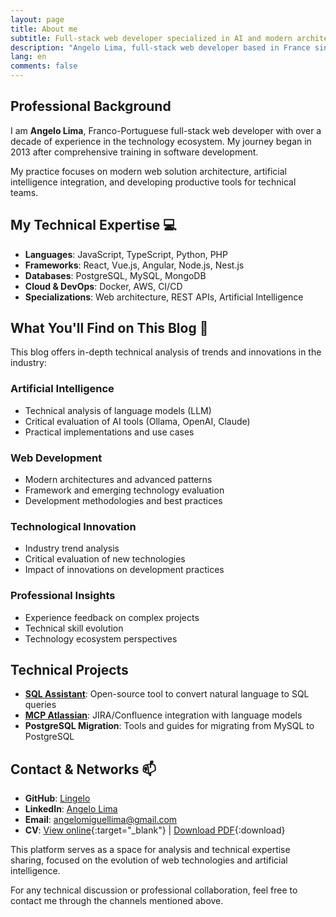 ```yaml
---
layout: page
title: About me
subtitle: Full-stack web developer specialized in AI and modern architectures
description: "Angelo Lima, full-stack web developer based in France since 2013. Specialized in AI, JavaScript, and tech innovations. French technical blog with tutorials, AI tool analysis (Claude, ChatGPT) and modern development insights."
lang: en
comments: false
---
```


## Professional Background

I am **Angelo Lima**, Franco-Portuguese full-stack web developer with over a decade of experience in the technology ecosystem. My journey began in 2013 after comprehensive training in software development.

My practice focuses on modern web solution architecture, artificial intelligence integration, and developing productive tools for technical teams.

## My Technical Expertise 💻

- **Languages**: JavaScript, TypeScript, Python, PHP
- **Frameworks**: React, Vue.js, Angular, Node.js, Nest.js
- **Databases**: PostgreSQL, MySQL, MongoDB
- **Cloud & DevOps**: Docker, AWS, CI/CD
- **Specializations**: Web architecture, REST APIs, Artificial Intelligence

## What You'll Find on This Blog 📝

This blog offers in-depth technical analysis of trends and innovations in the industry:  

### Artificial Intelligence
- Technical analysis of language models (LLM)
- Critical evaluation of AI tools (Ollama, OpenAI, Claude)
- Practical implementations and use cases

### Web Development
- Modern architectures and advanced patterns
- Framework and emerging technology evaluation
- Development methodologies and best practices

### Technological Innovation
- Industry trend analysis
- Critical evaluation of new technologies
- Impact of innovations on development practices

### Professional Insights
- Experience feedback on complex projects
- Technical skill evolution
- Technology ecosystem perspectives

## Technical Projects

- **[SQL Assistant](https://github.com/Lingelo/sql-assistant)**: Open-source tool to convert natural language to SQL queries
- **[MCP Atlassian](https://github.com/Lingelo/mcp-atlassian)**: JIRA/Confluence integration with language models
- **PostgreSQL Migration**: Tools and guides for migrating from MySQL to PostgreSQL

## Contact & Networks 📫

- **GitHub**: [Lingelo](https://github.com/lingelo)  
- **LinkedIn**: [Angelo Lima](https://linkedin.com/in/angélo-lima)
- **Email**: angelomiguellima@gmail.com
- **CV**: [View online](/resume/cv-angelo-lima.html){:target="_blank"} <i class="fa fa-external-link"></i> | [Download PDF](/resume/cv-angelo-lima.pdf){:download} <i class="fa fa-download"></i>

This platform serves as a space for analysis and technical expertise sharing, focused on the evolution of web technologies and artificial intelligence.

For any technical discussion or professional collaboration, feel free to contact me through the channels mentioned above.